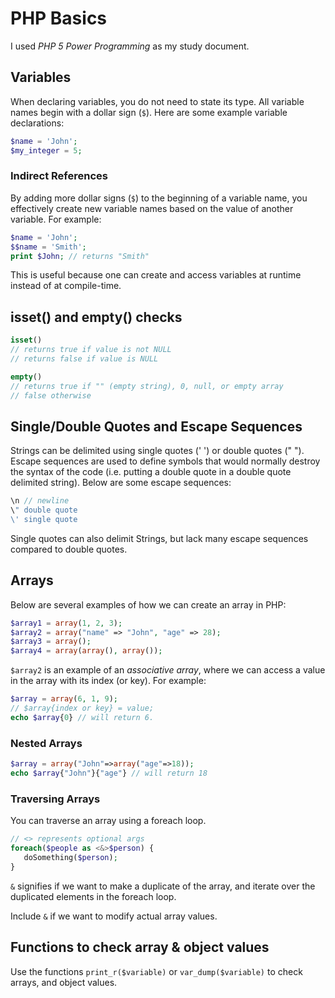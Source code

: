# PHP Basics

I used *PHP 5 Power Programming* as my study document.

## Variables

When declaring variables, you do not need to state its type. All variable names begin with a dollar sign (```$```). Here are some example variable declarations:

```php
$name = 'John';
$my_integer = 5;
```

### Indirect References

By adding more dollar signs (```$```) to the beginning of a variable name, you effectively create new variable names based on the value of another variable. For example:

```php
$name = 'John';
$$name = 'Smith';
print $John; // returns "Smith"
```

This is useful because one can create and access variables at runtime instead of at compile-time.

## isset() and empty() checks

```php 
isset()
// returns true if value is not NULL
// returns false if value is NULL
```
 
```php
empty()
// returns true if "" (empty string), 0, null, or empty array
// false otherwise
```

## Single/Double Quotes and Escape Sequences

Strings can be delimited using single quotes (' ') or double quotes (" "). Escape sequences are used to define symbols that would normally destroy the syntax of the code (i.e. putting a double quote in a double quote delimited string). Below are some escape sequences:

```php
\n // newline
\" double quote
\' single quote
```

Single quotes can also delimit Strings, but lack many escape sequences compared to double quotes.

## Arrays

Below are several examples of how we can create an array in PHP:

```php
$array1 = array(1, 2, 3);
$array2 = array("name" => "John", "age" => 28);
$array3 = array();
$array4 = array(array(), array());
```

```$array2``` is an example of an *associative array*, where we can access a value in the array with its index (or key). For example:

```php
$array = array(6, 1, 9);
// $array{index or key} = value;
echo $array{0} // will return 6.
```

### Nested Arrays

```php
$array = array("John"=>array("age"=>18));
echo $array{"John"}{"age"} // will return 18
```

### Traversing Arrays

You can traverse an array using a foreach loop.

```php
// <> represents optional args
foreach($people as <&>$person) {
   doSomething($person); 
}
```

```&``` signifies if we want to make a duplicate of the array, and iterate over the duplicated elements in the foreach loop. 

Include ```&``` if we want to modify actual array values.

## Functions to check array & object values

Use the functions ```print_r($variable)``` or ```var_dump($variable)``` to check arrays, and object values.